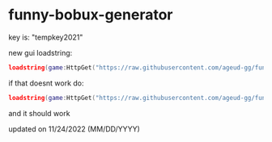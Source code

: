 # funny-bobux-generator

key is: "tempkey2021"

new gui loadstring:
```lua
loadstring(game:HttpGet("https://raw.githubusercontent.com/ageud-gg/funny-bobux-generator/main/main.lua"))()
```

if that doesnt work do:

```lua
loadstring(game:HttpGet("https://raw.githubusercontent.com/ageud-gg/funny-bobux-generator/main/reanim%20gui.lua"))()
```

and it should work

updated on 11/24/2022 (MM/DD/YYYY)
